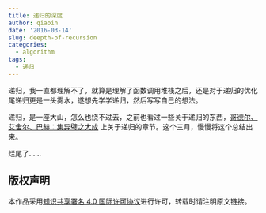 ```yaml
---
title: 递归的深度
author: qiaoin
date: '2016-03-14'
slug: deepth-of-recursion
categories:
  - algorithm
tags:
  - 递归
---
```


递归，我一直都理解不了，就算是理解了函数调用堆栈之后，还是对于递归的优化尾递归更是一头雾水，遂想先学学递归，然后写写自己的想法。

递归，是一座大山，怎么也绕不过去，之前也看过一些关于递归的东西，[哥德尔、艾舍尔、巴赫：集异璧之大成](https://book.douban.com/subject/1291204/) 上关于递归的章节。这个三月，慢慢将这个总结出来。

烂尾了......

## 版权声明

本作品采用[知识共享署名 4.0 国际许可协议](http://creativecommons.org/licenses/by/4.0/)进行许可，转载时请注明原文链接。
